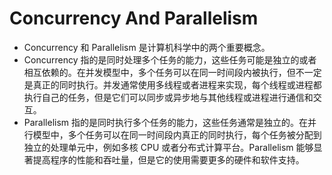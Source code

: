 # Concurrency And Parallelism

- Concurrency 和 Parallelism 是计算机科学中的两个重要概念。
- Concurrency 指的是同时处理多个任务的能力，这些任务可能是独立的或者相互依赖的。在并发模型中，多个任务可以在同一时间段内被执行，但不一定是真正的同时执行。并发通常使用多线程或者进程来实现，每个线程或进程都执行自己的任务，但是它们可以同步或异步地与其他线程或进程进行通信和交互。
- Parallelism 指的是同时执行多个任务的能力，这些任务通常是独立的。在并行模型中，多个任务可以在同一时间段内真正的同时执行，每个任务被分配到独立的处理单元中，例如多核 CPU 或者分布式计算平台。Parallelism 能够显著提高程序的性能和吞吐量，但是它的使用需要更多的硬件和软件支持。
